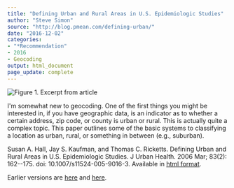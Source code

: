 ```yaml
---
title: "Defining Urban and Rural Areas in U.S. Epidemiologic Studies"
author: "Steve Simon"
source: "http://blog.pmean.com/defining-urban/"
date: "2016-12-02"
categories:
- "*Recommendation"
- 2016
- Geocoding
output: html_document
page_update: complete
---
```


![Figure 1. Excerpt from article](http://www.pmean.com/new-images/16/defining-urban01.png)

<div class="notes">

I'm somewhat new to geocoding. One of the first things you might be interested in, if you have geographic data, is an indicator as to whether a certain address, zip code, or county is urban or rural. This is actually quite a complex topic. This paper outlines some of the basic systems to classifying a location as urban, rural, or something in between (e.g., suburban).

Susan A. Hall, Jay S. Kaufman, and Thomas C. Ricketts. Defining Urban and Rural Areas in U.S. Epidemiologic Studies. J Urban Health. 2006 Mar; 83(2): 162--175. doi: 10.1007/s11524-005-9016-3. Available in [html format][hall1].


[hall1]: https://www.ncbi.nlm.nih.gov/pmc/articles/PMC2527174/

</div>
 
Earlier versions are [here][sim1] and [here][sim2].
 
[sim1]: http://blog.pmean.com/defining-urban/
[sim2]: http://new.pmean.com/defining-urban/
 
